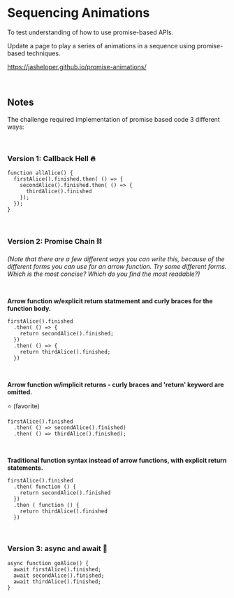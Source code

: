 # Sequencing Animations

To test understanding of how to use promise-based APIs.

Update a page to play a series of animations in a sequence using promise-based techniques.

https://jasheloper.github.io/promise-animations/

<br>

## Notes

The challenge required implementation of promise based code 3 different ways:

<br>

### Version 1: Callback Hell 🔥

```
function allAlice() {
  firstAlice().finished.then( () => {
    secondAlice().finished.then( () => {
      thirdAlice().finished
    });
  });
}
```

<br>

### Version 2: Promise Chain ⛓️

*(Note that there are a few different ways you can write this, because of the different forms you can use for an arrow function. Try some different forms. Which is the most concise? Which do you find the most readable?)*

<br>

**Arrow function w/explicit return statmement and curly braces for the function body.**
```
firstAlice().finished
  .then( () => {
    return secondAlice().finished;
  })
  .then( () => {
    return thirdAlice().finished;
  })
```

<br>

**Arrow function w/implicit returns - curly braces and 'return' keyword are omitted.**

⭐️ (favorite)

```
firstAlice().finished 
  .then( () => secondAlice().finished)
  .then( () => thirdAlice().finished);
```

<br>

**Traditional function syntax instead of arrow functions, with explicit return statements.**

```
firstAlice().finished
  .then( function () {
    return secondAlice().finished
  })
  .then ( function () {
    return thirdAlice().finished
  })
```


<br>

### Version 3: async and await 👣

```
async function goAlice() {
  await firstAlice().finished;
  await secondAlice().finished;
  await thirdAlice().finished;
}
```